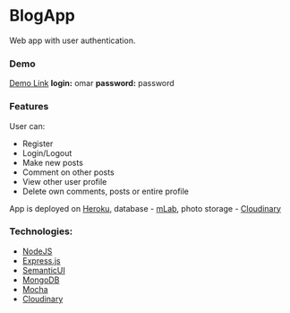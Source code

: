 # BlogApp
Web app with user authentication. 

### Demo
<a href="https://mighty-tundra-77114.herokuapp.com/blogs" target="_blank">Demo Link</a>
**login:** omar
**password:** password

### Features
User can:
- Register
- Login/Logout
- Make new posts
- Comment on other posts
- View other user profile
- Delete own comments, posts or entire profile

App is deployed on [Heroku], database - [mLab], photo storage - [Cloudinary]

### Technologies: 
- [NodeJS] 
- [Express.js] 
- [SemanticUI] 
- [MongoDB]
- [Mocha] 
- [Cloudinary]


[heroku]: <https://www.heroku.com/>
[mlab]: <https://mlab.com/>
[cloudinary]: <http://cloudinary.com/>
[nodejs]: <http://nodejs.org>
[express.js]: <http://expressjs.com>
[semanticui]: <https://semantic-ui.com/>
[mongodb]: <https://www.mongodb.com/>
[mocha]: <https://mochajs.org/>
